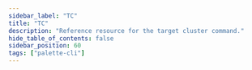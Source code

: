 ```yaml
---
sidebar_label: "TC"
title: "TC"
description: "Reference resource for the target cluster command."
hide_table_of_contents: false
sidebar_position: 60
tags: ["palette-cli"]
---
```

